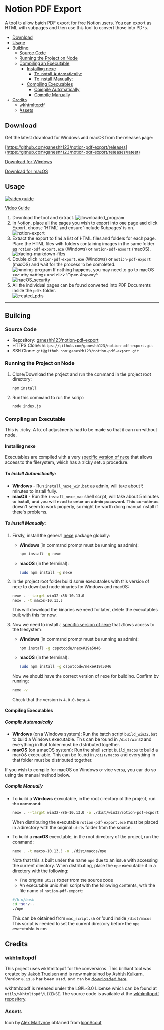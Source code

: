 # Notion PDF Export

A tool to allow batch PDF export for free Notion users. You can export as HTML with subpages and then use this tool to convert those into PDFs.

- [Download](#download)
- [Usage](#usage)
- [Building](#building)
  - [Source Code](#source-code)
  - [Running the Project on Node](#running-the-project-on-node)
  - [Compiling an Executable](#compiling-an-executable)
    - [Installing nexe](#installing-nexe)
      - [To Install Automatically:](#to-install-automatically)
      - [To Install Manually:](#to-install-manually)
    - [Compiling Executables](#compiling-executables)
      - [Compile Automatically](#compile-automatically)
      - [Compile Manually](#compile-manually)
- [Credits](#credits)
  - [wkhtmltopdf](#wkhtmltopdf)
  - [Assets](#assets)

## Download

Get the latest download for Windows and macOS from the releases page:

[https://github.com/ganeshh123/notion-pdf-export/releases](https://github.com/ganeshh123/notion-pdf-export/releases/latest)

[Download for Windows](https://github.com/ganeshh123/notion-pdf-export/releases/download/1.3.0/notion-pdf-export_windows_1.3.0.zip)

[Download for macOS](https://github.com/ganeshh123/notion-pdf-export/releases/download/1.3.0/notion-pdf-export_mac_1.3.0.zip)

## Usage

[![video guide](https://i.ytimg.com/vi/txKhyzwkAus/maxresdefault.jpg)](http://www.youtube.com/watch?v=txKhyzwkAus "video_guide")  

[Video Guide](https://youtu.be/txKhyzwkAus)


1. Download the tool and extract.
    ![downloaded_program](docs/downloaded_program.jpg)
2. In [Notion](https://notion.so), place all the pages you wish to export into one page and click Export, choose 'HTML' and ensure 'Include Subpages' is on.
    ![notion-export](docs/notion-export.jpg)
3. Extract the export to find a list of HTML files and folders for each page. Place the HTML files with folders containing images in the same folder as `notion-pdf-export.exe` (Windows) or `notion-pdf-export` (macOS).  
    ![placing-markdown-files](docs/placing-html-files.jpg)
4. Double click `notion-pdf-export.exe` (Windows) or `notion-pdf-export` (macOS) and wait for the process to be completed.  
    ![running-program](docs/running-program.jpg)
    If nothing happens, you may need to go to macOS security settings and click 'Open Anyway':  
    ![macOS_security](docs/macos_security.jpg)
5. All the individual pages can be found converted into PDF Documents inside the `pdfs` folder.  
    ![created_pdfs](docs/created_pdfs.jpg)

---

## Building

### Source Code
- Repository: [ganeshh123/notion-pdf-export](https://github.com/ganeshh123/notion-pdf-export)
- HTTPS Clone: `https://github.com/ganeshh123/notion-pdf-export.git`
- SSH Clone: `git@github.com:ganeshh123/notion-pdf-export.git`

### Running the Project on Node

1. Clone/Download the project and run the command in the project root directory:
    ```bash
    npm install
    ```
2. Run this command to run the script:
    ```bash
    node index.js
    ```
### Compiling an Executable

This is tricky. A lot of adjustments had to be made so that it can run without node.

#### Installing nexe

Executables are compiled with a very [specific version of nexe](https://github.com/cspotcode/nexe/tree/fix-vfs) that allows access to the filesystem, which has a tricky setup procedure.

##### To Install Automatically:

- **Windows** - Run `install_nexe_win.bat` as admin, will take about 5 minutes to install fully.
- **macOS** - Run the `install_nexe_mac` shell script, will take about 5 minutes to install, and you will need to enter an admin password. This sometimes doesn't seem to work properly, so might be worth doing manual install if there's problems.

##### To Install Manually:

1. Firstly, install the general [nexe](https://www.npmjs.com/package/nexe) package  globally:
    - **Windows** (in command prompt must be running as admin):
        ```bash
        npm install -g nexe
        ```
    - **macOS** (in the terminal):
        ```bash
        sudo npm install -g nexe
        ```

2. In the project root folder build some executables with this version of nexe to download node binaries for Windows and macOS:
    ```bash
    nexe . --target win32-x86-10.13.0
    nexe . -t macos-10.13.0
    ```
    This will download the binaries we need for later, delete the executables built with this for now.
3. Now we need to install a [specific version of nexe](https://github.com/cspotcode/nexe/tree/fix-vfs) that allows access to the filesystem:
   - **Windows** (in command prompt must be running as admin):
        ```bash
        npm install -g cspotcode/nexe#19a5046
        ```
    - **macOS** (in the terminal):
        ```bash
        sudo npm install -g cspotcode/nexe#19a5046
        ```
    Now we should have the correct version of nexe for building. Confirm by running:

    ```bash
    nexe -v
    ```
    Check that the version is `4.0.0-beta.4`

#### Compiling Executables

##### Compile Automatically
- **Windows** (on a Windows system):
    Run the batch script `build_win32.bat` to build a Windows executable. This can be found in `/dist/win32` and everything in that folder must be distributed together.
 - **macOS** (on a macOS system):
    Run the shell script `build_macos` to build a macOS executable. This can be found in `/dist/macos` and everything in that folder must be distributed together.

If you wish to compile for macOS on Windows or vice versa, you can do so using the manual method below.


##### Compile Manually
- To build a **Windows** executable, in the root directory of the project, run the command:
    ```bash
    nexe . --target win32-x86-10.13.0 -o ./dist/win32/notion-pdf-export.exe
    ```
    When distributing the executable `notion-pdf-export.exe` must be placed in a directory with the original `utils` folder from the source.

- To build a **macOS** executable, in the root directory of the project, run the command:
    ```bash
    nexe . -t macos-10.13.0 -o ./dist/macos/npe
    ```
    Note that this is built under the name `npe` due to an issue with accessing the current directory.
    When distributing, place the `npe` executable it in a directory with the following:
    - The original `utils` folder from the source code
    - An executable unix shell script with the following contents, with the file name of `notion-pdf-export`:
    ```bash
    #/bin/bash
    cd "$0"/..
    ./npe
    ```
    This can be obtained from `mac_script.sh` or found inside `/dist/macos` This script is needed to set the current directory before the `npe` executable is run.

## Credits

### wkhtmltopdf

This project uses wkhtmltopdf for the conversions. This brilliant tool was created by [Jakob Truelsen](https://github.com/antialize) and is now maintained by [Ashish Kulkarni](https://github.com/ashkulz). Version `0.12.6` has been used, and can be [downloaded here](https://wkhtmltopdf.org/downloads.html).

wkhtmltopdf is released under the LGPL-3.0 License which can be found at `utils/wkhtmltopdf/LICENSE`. The source code is available at the [wkhtmltopdf repository](https://github.com/wkhtmltopdf/wkhtmltopdf).

### Assets

Icon by [Alex Martynov](https://dribbble.com/Rengised) obtained from [IconScout](https://iconscout.com/icon/notion-3220890).
